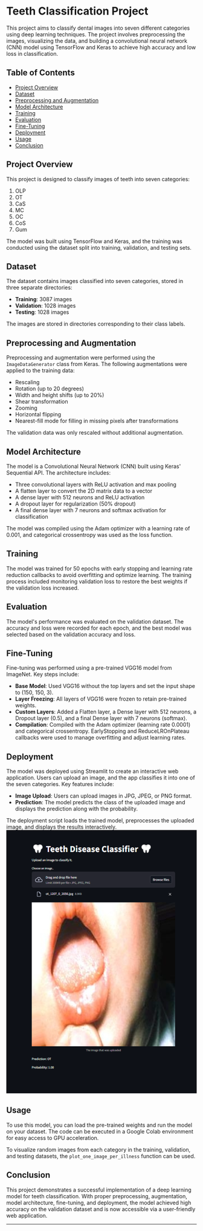 # Teeth Classification Project

This project aims to classify dental images into seven different categories using deep learning techniques. The project involves preprocessing the images, visualizing the data, and building a convolutional neural network (CNN) model using TensorFlow and Keras to achieve high accuracy and low loss in classification.

## Table of Contents
- [Project Overview](#project-overview)
- [Dataset](#dataset)
- [Preprocessing and Augmentation](#preprocessing-and-augmentation)
- [Model Architecture](#model-architecture)
- [Training](#training)
- [Evaluation](#evaluation)
- [Fine-Tuning](#fine-tuning)
- [Deployment](#deployment)
- [Usage](#usage)
- [Conclusion](#conclusion)

## Project Overview

This project is designed to classify images of teeth into seven categories:
1. OLP
2. OT
3. CaS
4. MC
5. OC
6. CoS
7. Gum

The model was built using TensorFlow and Keras, and the training was conducted using the dataset split into training, validation, and testing sets.

## Dataset

The dataset contains images classified into seven categories, stored in three separate directories:
- **Training**: 3087 images
- **Validation**: 1028 images
- **Testing**: 1028 images

The images are stored in directories corresponding to their class labels.

## Preprocessing and Augmentation

Preprocessing and augmentation were performed using the `ImageDataGenerator` class from Keras. The following augmentations were applied to the training data:
- Rescaling
- Rotation (up to 20 degrees)
- Width and height shifts (up to 20%)
- Shear transformation
- Zooming
- Horizontal flipping
- Nearest-fill mode for filling in missing pixels after transformations

The validation data was only rescaled without additional augmentation.

## Model Architecture

The model is a Convolutional Neural Network (CNN) built using Keras' Sequential API. The architecture includes:
- Three convolutional layers with ReLU activation and max pooling
- A flatten layer to convert the 2D matrix data to a vector
- A dense layer with 512 neurons and ReLU activation
- A dropout layer for regularization (50% dropout)
- A final dense layer with 7 neurons and softmax activation for classification

The model was compiled using the Adam optimizer with a learning rate of 0.001, and categorical crossentropy was used as the loss function.

## Training

The model was trained for 50 epochs with early stopping and learning rate reduction callbacks to avoid overfitting and optimize learning. The training process included monitoring validation loss to restore the best weights if the validation loss increased.

## Evaluation

The model's performance was evaluated on the validation dataset. The accuracy and loss were recorded for each epoch, and the best model was selected based on the validation accuracy and loss.

## Fine-Tuning

Fine-tuning was performed using a pre-trained VGG16 model from ImageNet. Key steps include:
- **Base Model**: Used VGG16 without the top layers and set the input shape to (150, 150, 3).
- **Layer Freezing**: All layers of VGG16 were frozen to retain pre-trained weights.
- **Custom Layers**: Added a Flatten layer, a Dense layer with 512 neurons, a Dropout layer (0.5), and a final Dense layer with 7 neurons (softmax).
- **Compilation**: Compiled with the Adam optimizer (learning rate 0.0001) and categorical crossentropy. EarlyStopping and ReduceLROnPlateau callbacks were used to manage overfitting and adjust learning rates.

## Deployment

The model was deployed using Streamlit to create an interactive web application. Users can upload an image, and the app classifies it into one of the seven categories. Key features include:
- **Image Upload**: Users can upload images in JPG, JPEG, or PNG format.
- **Prediction**: The model predicts the class of the uploaded image and displays the prediction along with the probability.

The deployment script loads the trained model, preprocesses the uploaded image, and displays the results interactively.
![Example Image](https://github.com/AalaaAyman24/Teeth_Classification_Final/blob/main/Teeth_Disease_Classifier_App.png)

## Usage

To use this model, you can load the pre-trained weights and run the model on your dataset. The code can be executed in a Google Colab environment for easy access to GPU acceleration.

To visualize random images from each category in the training, validation, and testing datasets, the `plot_one_image_per_illness` function can be used.

## Conclusion

This project demonstrates a successful implementation of a deep learning model for teeth classification. With proper preprocessing, augmentation, model architecture, fine-tuning, and deployment, the model achieved high accuracy on the validation dataset and is now accessible via a user-friendly web application.

---
